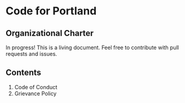 # Code for Portland

## Organizational Charter

In progress! This is a living document. Feel free to contribute with pull requests and issues.

## Contents

1. Code of Conduct
2. Grievance Policy
